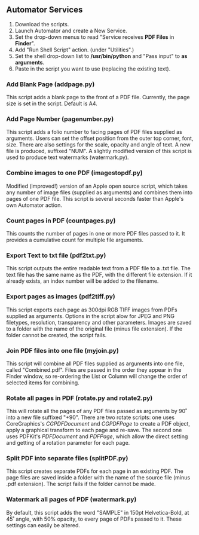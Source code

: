 ## Automator Services

1. Download the scripts.
2. Launch Automator and create a New Service.
3. Set the drop-down menus to read "Service receives **PDF Files** in **Finder**".
4. Add "Run Shell Script" action. (under "Utilities".)
5. Set the shell drop-down list to **/usr/bin/python** and "Pass input" to **as arguments**.
6. Paste in the script you want to use (replacing the existing text). 

### Add Blank Page (addpage.py)
This script adds a blank page to the front of a PDF file. Currently, the page size is set in the script. Default is A4.

### Add Page Number (pagenumber.py)
This script adds a folio number to facing pages of PDF files supplied as arguments. Users can set the offset position from the outer top corner, font, size. There are also settings for the scale, opacity and angle of text. A new file is produced, suffixed "NUM". A slightly modified version of this script is used to produce text watermarks (watermark.py).

### Combine images to one PDF (imagestopdf.py)
Modified (improved!) version of an Apple open source script, which takes any number of image files (supplied as arguments) and combines them into pages of one PDF file. This script is several seconds faster than Apple's own Automator action.

### Count pages in PDF (countpages.py)
This counts the number of pages in one or more PDF files passed to it. It provides a cumulative count for multiple file arguments.

### Export Text to txt file (pdf2txt.py)
This script outputs the entire readable text from a PDF file to a .txt file. The text file has the same name as the PDF, with the different file extension. If it already exists, an index number will be added to the filename.

### Export pages as images (pdf2tiff.py)
This script exports each page as 300dpi RGB TIFF images from PDFs supplied as arguments. Options in the script alow for JPEG and PNG filetypes, resolution, transparency and other parameters. Images are saved to a folder with the name of the original file (minus file extension). If the folder cannot be created, the script fails.

### Join PDF files into one file (myjoin.py)
This script will combine all PDF files supplied as arguments into one file, called "Combined.pdf". Files are passed in the order they appear in the Finder window, so re-ordering the List or Column will change the order of selected items for combining.

### Rotate all pages in PDF (rotate.py and rotate2.py)
This will rotate all the pages of any PDF files passed as arguments by 90˚ into a new file suffixed "+90". There are two rotate scripts: one uses CoreGraphics's _CGPDFDocument_ and _CGPDFPage_ to create a PDF object, apply a graphical transform to each page and re-save. The second one uses PDFKit's _PDFDocument_ and _PDFPage_, which allow the direct setting and getting of a rotation parameter for each page.

### Split PDF into separate files (splitPDF.py)
This script creates separate PDFs for each page in an existing PDF. The page files are saved inside a folder with the name of the source file (minus .pdf extension). The script fails if the folder cannot be made.

### Watermark all pages of PDF (watermark.py)
By default, this script adds the word "SAMPLE" in 150pt Helvetica-Bold, at 45˚ angle, with 50% opacity, to every page of PDFs passed to it. These settings can easily be altered.
